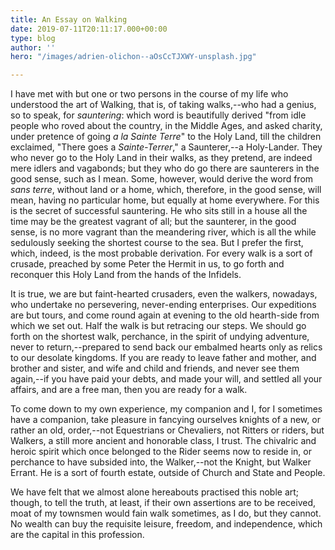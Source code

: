 ```yaml
---
title: An Essay on Walking
date: 2019-07-11T20:11:17.000+00:00
type: blog
author: ''
hero: "/images/adrien-olichon--aOsCcTJXWY-unsplash.jpg"

---
```

I have met with but one or two persons in the course of my life who understood the art of Walking, that is, of taking walks,--who had a genius, so to speak, for _sauntering_: which word is beautifully derived "from idle people who roved about the country, in the Middle Ages, and asked charity, under pretence of going _a la Sainte Terre_" to the Holy Land, till the children exclaimed, "There goes a _Sainte-Terrer_," a Saunterer,--a Holy-Lander. They who never go to the Holy Land in their walks, as they pretend, are indeed mere idlers and vagabonds; but they who do go there are saunterers in the good sense, such as I mean. Some, however, would derive the word from _sans terre_, without land or a home, which, therefore, in the good sense, will mean, having no particular home, but equally at home everywhere. For this is the secret of successful sauntering. He who sits still in a house all the time may be the greatest vagrant of all; but the saunterer, in the good sense, is no more vagrant than the meandering river, which is all the while sedulously seeking the shortest course to the sea. But I prefer the first, which, indeed, is the most probable derivation. For every walk is a sort of crusade, preached by some Peter the Hermit in us, to go forth and reconquer this Holy Land from the hands of the Infidels.

It is true, we are but faint-hearted crusaders, even the walkers, nowadays, who undertake no persevering, never-ending enterprises. Our expeditions are but tours, and come round again at evening to the old hearth-side from which we set out. Half the walk is but retracing our steps. We should go forth on the shortest walk, perchance, in the spirit of undying adventure, never to return,--prepared to send back our embalmed hearts only as relics to our desolate kingdoms. If you are ready to leave father and mother, and brother and sister, and wife and child and friends, and never see them again,--if you have paid your debts, and made your will, and settled all your affairs, and are a free man, then you are ready for a walk.

To come down to my own experience, my companion and I, for I sometimes have a companion, take pleasure in fancying ourselves knights of a new, or rather an old, order,--not Equestrians or Chevaliers, not Ritters or riders, but Walkers, a still more ancient and honorable class, I trust. The chivalric and heroic spirit which once belonged to the Rider seems now to reside in, or perchance to have subsided into, the Walker,--not the Knight, but Walker Errant. He is a sort of fourth estate, outside of Church and State and People.

We have felt that we almost alone hereabouts practised this noble art; though, to tell the truth, at least, if their own assertions are to be received, moat of my townsmen would fain walk sometimes, as I do, but they cannot. No wealth can buy the requisite leisure, freedom, and independence, which are the capital in this profession.